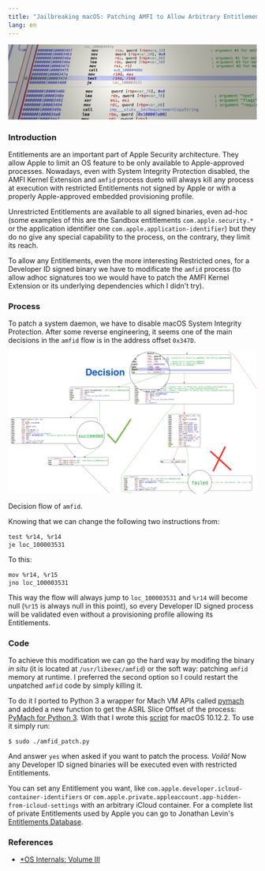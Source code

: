 ```yaml
---
title: "Jailbreaking macOS: Patching AMFI to Allow Arbitrary Entitlements"
lang: en
---
```


!["Patching amfid"](/media/2017/01/amfid-header.png)

### Introduction

Entitlements are an important part of Apple Security architecture. They allow Apple to limit an OS feature to be only available to Apple-approved processes. Nowadays, even with System Integrity Protection disabled, the AMFI Kernel Extension and `amfid` process dueto will always kill any process at execution with restricted Entitlements not signed by Apple or with a properly Apple-approved embedded provisioning profile.

Unrestricted Entitlements are available to all signed binaries, even ad-hoc (some examples of this are the Sandbox entitlements `com.apple.security.*` or the application identifier one `com.apple.application-identifier`) but they do no give any special capability to the process, on the contrary, they limit its reach.

To allow any Entitlements, even the more interesting Restricted ones, for a Developer ID signed binary we have to modificate the `amfid` process (to allow adhoc signatures too we would have to patch the AMFI Kernel Extension or its underlying dependencies which I didn't try).

### Process

To patch a system daemon, we have to disable macOS System Integrity Protection. After some reverse engineering, it seems one of the main decisions in the `amfid` flow is in the address offset `0x347D`.

!["Patching amfid"](/media/2017/01/amfid-patch.png)
<figcaption>Decision flow of <code>amfid</code>.</figcaption>

Knowing that we can change the following two instructions from:

	test %r14, %r14
	je loc_100003531
	
To this:

	mov %r14, %r15
	jno loc_100003531
	
This way the flow will always jump to `loc_100003531` and `%r14` will become null (`%r15` is always null in this point), so every Developer ID signed process will be validated even without a provisioning profile allowing its Entitlements.

### Code

To achieve this modification we can go the hard way by modifing the binary _in situ_ (it is located at `/usr/libexec/amfid`) or the soft way: patching `amfid` memory at runtime. I preferred the second option so I could restart the unpatched `amfid` code by simply killing it.

To do it I ported to Python 3 a wrapper for Mach VM APIs called [pymach](https://github.com/abarnert/pymach) and added a new function to get the ASRL Slice Offset of the process: [PyMach for Python 3](https://github.com/pvieito/PyMach). With that I wrote this [script](https://gist.github.com/pvieito/c0c9b8fd73255b57927b273d329c5800) for macOS 10.12.2. To use it simply run:

	$ sudo ./amfid_patch.py
	
And answer `yes` when asked if you want to patch the process. _Voilà!_ Now any Developer ID signed binaries will be executed even with restricted Entitlements.

You can set any Entitlement you want, like `com.apple.developer.icloud-container-identifiers` or `com.apple.private.appleaccount.app-hidden-from-icloud-settings` with an arbitrary iCloud container. For a complete list of private Entitlements used by Apple you can go to Jonathan Levin's [Entitlements Database](http://newosxbook.com/ent.jl?osVer=OSX).

### References

* [*OS Internals: Volume III](http://newosxbook.com)
